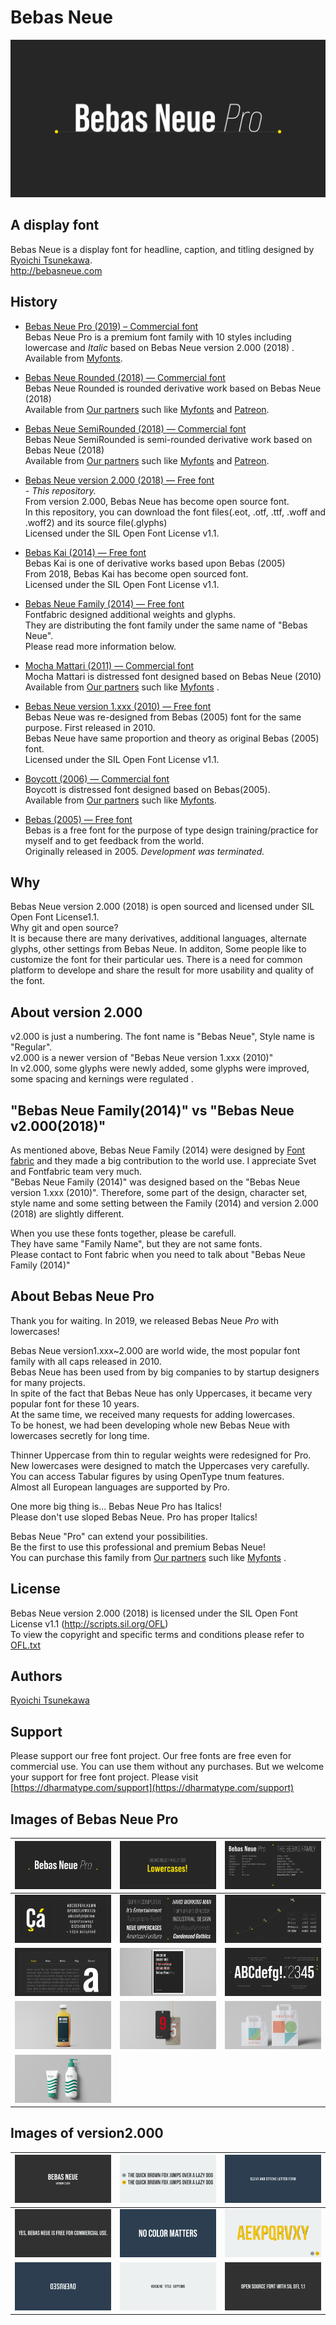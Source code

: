 # Bebas Neue

![/documentation/img/BebasNeuePro-001.png](/documentation/img/BebasNeuePro-001.png)

## A display font
Bebas Neue is a display font for headline, caption, and titling designed by [Ryoichi Tsunekawa](https://dharmatype.com).   
http://bebasneue.com


## History
* [Bebas Neue Pro (2019)  – Commercial font](https://www.myfonts.com/fonts/flat-it/bebas-neue-pro/?refby=dharmatype)  
Bebas Neue Pro is a premium font family with 10 styles including lowercase and *Italic* based on Bebas Neue version 2.000 (2018) . Available from [Myfonts](https://www.myfonts.com/fonts/flat-it/bebas-neue-pro/?refby=dharmatype).

* [Bebas Neue Rounded (2018) — Commercial font](https://www.myfonts.com/fonts/flat-it/bebas-neue-rounded/?refby=dharmatype)  
Bebas Neue Rounded is rounded derivative work based on Bebas Neue (2018)  
Available from [Our partners](https://dharmatype.com/shop) such like [Myfonts](https://www.myfonts.com/fonts/flat-it/bebas-neue-rounded/?refby=dharmatype) and [Patreon](https://www.patreon.com/dharmatype).  

* [Bebas Neue SemiRounded (2018) — Commercial font](https://www.myfonts.com/fonts/flat-it/bebas-neue-semi-rounded/?refby=dharmatype)  
Bebas Neue SemiRounded is semi-rounded derivative work based on Bebas Neue (2018)  
Available from [Our partners](https://dharmatype.com/shop) such like [Myfonts](https://www.myfonts.com/fonts/flat-it/bebas-neue-semi-rounded/?refby=dharmatype) and [Patreon](https://www.patreon.com/dharmatype).  

* [Bebas Neue version 2.000 (2018) — Free font](https://github.com/dharmatype/Bebas-Neue)  
*- This repository.*  
From version 2.000, Bebas Neue has become open source font.  
In this repository, you can download the font files(.eot, .otf, .ttf, .woff and .woff2) and its source file(.glyphs)  
Licensed under the SIL Open Font License v1.1.  

* [Bebas Kai (2014) — Free font](https://github.com/dharmatype/Bebas-Kai)  
Bebas Kai is one of derivative works based upon Bebas (2005)  
From 2018, Bebas Kai has become open sourced font.  
Licensed under the SIL Open Font License v1.1.  

* [Bebas Neue Family (2014) — Free font](http://www.fontfabric.com/bebas-neue/)  
Fontfabric designed additional weights and glyphs.  
They are distributing the font family under the same name of "Bebas Neue".  
Please read more information below.  

* [Mocha Mattari (2011) — Commercial font](https://www.myfonts.com/fonts/flat-it/mocha-mattari/?refby=dharmatype)  
Mocha Mattari is distressed font designed based on Bebas Neue (2010)  
Available from [Our partners](https://dharmatype.com/shop) such like [Myfonts](https://www.myfonts.com/fonts/flat-it/mocha-mattari/?refby=dharmatype)  .

* [Bebas Neue version 1.xxx (2010) — Free font](https://github.com/dharmatype/Bebas-Neue)  
Bebas Neue was re-designed from Bebas (2005) font for the same purpose. First released in 2010.  
Bebas Neue have same proportion and theory as original Bebas (2005) font.  
Licensed under the SIL Open Font License v1.1.  

* [Boycott (2006) — Commercial font](https://www.myfonts.com/fonts/flat-it/boycott/?refby=dharmatype)   
Boycott is distressed font designed based on Bebas(2005).  
Available from [Our partners](https://dharmatype.com/shop) such like [Myfonts](https://www.myfonts.com/fonts/flat-it/boycott/?refby=dharmatype).  

* [Bebas (2005) — Free font](https://github.com/dharmatype/Bebas)  
Bebas is a free font for the purpose of type design training/practice for myself and to get feedback from the world.  
Originally released in 2005. *Development was terminated.*  

## Why
Bebas Neue version 2.000 (2018) is open sourced and licensed under SIL Open Font License1.1.  
Why git and open source?  
It is because there are many derivatives, additional languages, alternate glyphs, other settings from Bebas Neue. In additon, Some people like to customize the font for their particular ues.
There is a need for common platform to develope and share the result for more usability and quality of the font.


## About version 2.000
v2.000 is just a numbering. The font name is "Bebas Neue", Style name is "Regular".  
v2.000 is a newer version of "Bebas Neue version 1.xxx (2010)"  
In v2.000, some glyphs were newly added, some glyphs were improved, some spacing and kernings were regulated .   


## "Bebas Neue Family(2014)" vs "Bebas Neue v2.000(2018)"
As mentioned above, Bebas Neue Family (2014) were designed by [Font fabric](http://www.fontfabric.com/bebas-neue/) and they made a big contribution to the world use. I appreciate Svet and Fontfabric team very much.  
"Bebas Neue Family (2014)" was designed based on the "Bebas Neue version 1.xxx (2010)". Therefore, some part of the design, character set, style name and some setting between the Family (2014) and version 2.000 (2018) are slightly different.  

When you use these fonts together, please be carefull.  
They have same "Family Name", but they are not same fonts.  
Please contact to Font fabric when you need to talk about "Bebas Neue Family (2014)"

## About Bebas Neue Pro  
Thank you for waiting.
In 2019, we released Bebas Neue *Pro* with lowercases!  

Bebas Neue version1.xxx~2.000 are  world wide, the most popular font family with all caps released in 2010.  
Bebas Neue has been used from by big companies to by startup designers for many projects.  
In spite of the fact that Bebas Neue has only Uppercases, it became very popular font for these 10 years.  
At the same time, we received many requests for adding lowercases.  
To be honest, we had been developing whole new Bebas Neue with lowercases secretly for long time.  

Thinner Uppercase from thin to regular weights were redesigned for Pro.  
New lowercases were designed to match the Uppercases very carefully.  
You can access Tabular figures by using OpenType tnum features.  
Almost all European languages are supported by Pro.  

One more big thing is... Bebas Neue Pro has Italics!  
Please don't use sloped Bebas Neue. Pro has proper Italics!  

Bebas Neue "Pro" can extend your possibilities.   
Be the first to use this professional and premium Bebas Neue!   
You can purchase this family from [Our partners](https://dharmatype.com/shop) such like [Myfonts](https://www.myfonts.com/fonts/flat-it/bebas-neue-pro/?refby=dharmatype)  .  


## License
Bebas Neue version 2.000 (2018)  is licensed under the SIL Open Font License v1.1 (<http://scripts.sil.org/OFL>)  
To view the copyright and specific terms and conditions please refer to [OFL.txt](https://github.com/dharmatype/Bebas-Neue/blob/master/OFL.txt)


## Authors
[Ryoichi Tsunekawa](https://dharmatype.com)  


## Support
Please support our free font project.
Our free fonts are free even for commercial use. You can use them without any purchases.
But we welcome your support for free font project. Please visit [https://dharmatype.com/support](https://dharmatype.com/support)  


## Images of Bebas Neue Pro
![/documentation/img/BebasNeuePro-001.png](/documentation/img/BebasNeuePro-001.png)|![/documentation/img/BebasNeuePro-002.png](/documentation/img/BebasNeuePro-002.png)|![/documentation/img/BebasNeuePro-008.png](/documentation/img/BebasNeuePro-008.png)
----|---- |----
![/documentation/img/BebasNeuePro-005.png](/documentation/img/BebasNeuePro-005.png)|![/documentation/img/BebasNeuePro-006.png](/documentation/img/BebasNeuePro-006.png)|![/documentation/img/BebasNeuePro-003.png](/documentation/img/BebasNeuePro-003.png)
![/documentation/img/BebasNeuePro-007.png](/documentation/img/BebasNeuePro-007.png)|![/documentation/img/BebasNeuePro-009.png](/documentation/img/BebasNeuePro-009.png)|![/documentation/img/BebasNeuePro-004.png](/documentation/img/BebasNeuePro-004.png)
![/documentation/img/BebasNeuePro-010.png](/documentation/img/BebasNeuePro-010.png)|![/documentation/img/BebasNeuePro-011.png](/documentation/img/BebasNeuePro-011.png)|![/documentation/img/BebasNeuePro-012.png](/documentation/img/BebasNeuePro-012.png)
![/documentation/img/BebasNeuePro-013.png](/documentation/img/BebasNeuePro-013.png)||

## Images of version2.000
![/documentation/img/BebasNeue_001.png](/documentation/img/BebasNeue_001.png)|![/documentation/img/BebasNeue_002.png](/documentation/img/BebasNeue_002.png)|![/documentation/img/BebasNeue_008.png](/documentation/img/BebasNeue_008.png)
----|---- |----
![/documentation/img/BebasNeue_005.png](/documentation/img/BebasNeue_005.png)|![/documentation/img/BebasNeue_006.png](/documentation/img/BebasNeue_006.png)|![/documentation/img/BebasNeue_003.png](/documentation/img/BebasNeue_003.png)
![/documentation/img/BebasNeue_007.png](/documentation/img/BebasNeue_007.png)|![/documentation/img/BebasNeue_009.png](/documentation/img/BebasNeue_009.png)|![/documentation/img/BebasNeue_004.png](/documentation/img/BebasNeue_004.png)
